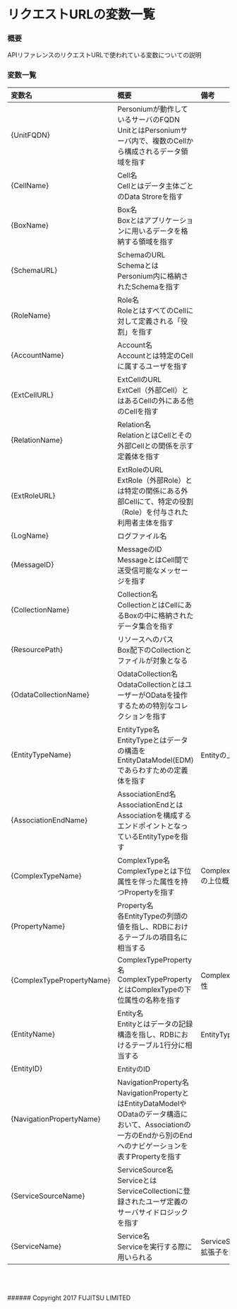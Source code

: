 # リクエストURLの変数一覧
### 概要
APIリファレンスのリクエストURLで使われている変数についての説明

### 変数一覧

|変数名<br>|概要<br>|備考<br>|
|:--|:--|:--|
|{UnitFQDN}<br>|Personiumが動作しているサーバのFQDN<br>UnitとはPersoniumサーバ内で、複数のCellから構成されるデータ領域を指す<br>|<br>|
|{CellName}<br>|Cell名<br>Cellとはデータ主体ごとのData Stroreを指す<br>|<br>|
|{BoxName}<br>|Box名<br>Boxとはアプリケーションに用いるデータを格納する領域を指す<br>|<br>|
|{SchemaURL}<br>|SchemaのURL<br>SchemaとはPersonium内に格納されたSchemaを指す|<br>|
|{RoleName}<br>|Role名<br>RoleとはすべてのCellに対して定義される「役割」を指す<br>|<br>|
|{AccountName}<br>|Account名<br>Accountとは特定のCellに属するユーザを指す<br>|<br>|
|{ExtCellURL}<br>|ExtCellのURL<br>ExtCell（外部Cell）とはあるCellの外にある他のCellを指す<br>|<br>|
|{RelationName}<br>|Relation名<br>RelationとはCellとその外部Cellとの関係を示す定義体を指す<br>|<br>|
|{ExtRoleURL}<br>|ExtRoleのURL<br>ExtRole（外部Role）とは特定の関係にある外部Cellにて、特定の役割（Role）を付与された利用者主体を指す<br>|<br>|
|{LogName}<br>|ログファイル名<br>|<br>|
|{MessageID}<br>|MessageのID<br>MessageとはCell間で送受信可能なメッセージを指す<br>|<br>|
|{CollectionName}<br>|Collection名<br>CollectionとはCellにあるBoxの中に格納されたデータ集合を指す<br>|<br>|
|{ResourcePath}<br>|リソースへのパス<br>Box配下のCollectionとファイルが対象となる<br>|<br>|
|{OdataCollectionName}<br>|OdataCollection名<br>OdataCollectionとはユーザーがODataを操作するための特別なコレクションを指す<br>|<br>|
|{EntityTypeName}<br>|EntityType名<br>EntityTypeとはデータの構造をEntityDataModel(EDM)であらわすための定義体を指す<br>|Entityの上位概念<br>|
|{AssociationEndName}<br>|AssociationEnd名<br>AssociationEndとはAssociationを構成するエンドポイントとなっているEntityTypeを指す<br>|<br>|
|{ComplexTypeName}<br>|ComplexType名<br>ComplexTypeとは下位属性を伴った属性を持つPropertyを指す<br>|ComplexTypePropertyの上位概念<br>|
|{PropertyName}<br>|Property名<br>各EntityTypeの列頭の値を指し、RDBにおけるテーブルの項目名に相当する<br>|<br>|
|{ComplexTypePropertyName}<br>|ComplexTypeProperty名<br>ComplexTypePropertyとはComplexTypeの下位属性の名称を指す<br>|ComplexTypeの下位属性<br>|
|{EntityName}<br>|Entity名<br>Entityとはデータの記録構造を指し、RDBにおけるテーブル1行分に相当する<br>|EntityTypeの下位属性<br>|
|{EntityID}<br>|EntityのID<br>|<br>|
|{NavigationPropertyName}<br>|NavigationProperty名<br>NavigationPropertyとはEntityDataModelやODataのデータ構造において、Associationの一方のEndから別のEndへのナビゲーションを表すPropertyを指す<br>|<br>|
|{ServiceSourceName}<br>|ServiceSource名<br>ServiceとはServiceCollectionに登録されたユーザ定義のサーバサイドロジックを指す<br>|<br>|
|{ServiceName}<br>|Service名<br>Serviceを実行する際に用いられる<br>|ServiceSource名から拡張子を除いたもの<br>|
<br>
<br>
<br>
###### Copyright 2017    FUJITSU LIMITED
